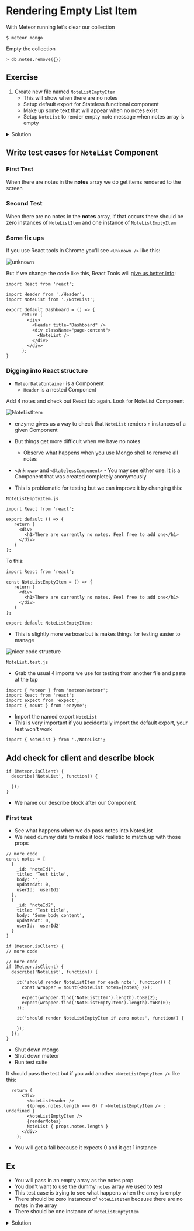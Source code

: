 # Rendering Empty List Item
With Meteor running let's clear our collection

`$ meteor mongo`

Empty the collection

`> db.notes.remove({})`

## Exercise
1. Create new file named `NoteListEmptyItem`
    * This will show when there are no notes
    * Setup default export for Stateless functional component
    * Make up some text that will appear when no notes exist
    * Setup `NoteList` to render empty note message when notes array is empty

<details>
  <summary>Solution</summary>
`NoteListEmptyItem.js`

```
import React from 'react';

export default () => {
   return (
     <div>
       <h1>There are currently no notes. Feel free to add one</h1>
     </div>
   )
};
```

`NoteList.js`

```
import React from 'react';
import { Meteor } from 'meteor/meteor';
import { createContainer } from 'meteor/react-meteor-data';
import PropTypes from 'prop-types';

import { Notes } from './../../api/notes';

import NoteListHeader from './NoteListHeader';
import NoteListItem from './NoteListItem';
import NoteListEmptyItem from './NoteListEmptyItem';

export const NoteList = (props) => {

    const renderNotes = props.notes.map((note) => {
       return <NoteListItem key={note._id} note={note} />;
    });

    return (
      <div>
        <NoteListHeader />
        {(props.notes.length === 0) ? <NoteListEmptyItem /> : undefined }
        {renderNotes}
        NoteList { props.notes.length }
      </div>
    );
};

NoteList.propTypes = {
  notes: PropTypes.array.isRequired
};


export default createContainer(() => {
  Meteor.subscribe('notes');

  return {
     notes: Notes.find().fetch()
  };
}, NoteList );
```

* Test with no notes you should see the `NoteListEmptyItem` Component and when you add a note you should see the notes. Remove the notes using the Mongo shell and they should come back
</details>

## Write test cases for `NoteList` Component
### First Test
When there are notes in the **notes** array we do get items rendered to the screen

### Second Test
When there are no notes in the **notes** array, if that occurs there should be zero instances of `NoteListItem` and one instance of `NoteListEmptyItem`


### Some fix ups
If you use React tools in Chrome you'll see `<Unknown />` like this:

![unknown](https://i.imgur.com/jYmETRV.png)

But if we change the code like this, React Tools will [give us better info](https://i.imgur.com/5g2G5uo.png):

```
import React from 'react';

import Header from './Header';
import NoteList from './NoteList';

export default Dashboard = () => {
      return (
        <div>
          <Header title="Dashboard" />
          <div className="page-content">
            <NoteList />
          </div>
        </div>
      );
}
```

### Digging into React structure
* `MeteorDataContainer` is a Component
    - `Header` is a nested Component

Add 4 notes and check out React tab again. Look for NoteList Component

![NoteListItem](https://i.imgur.com/eIPWLTv.png)

* enzyme gives us a way to check that `NoteList` renders `n` instances of a given Component
* But things get more difficult when we have no notes
    - Observe what happens when you use Mongo shell to remove all notes

* `<Unknown>` and `<StatelessComponent>` - You may see either one. It is a Component that was created completely anonymously
* This is problematic for testing but we can improve it by changing this:

`NoteListEmptyItem.js`

```
import React from 'react';

export default () => {
   return (
     <div>
       <h1>There are currently no notes. Feel free to add one</h1>
     </div>
   )
};
```

To this:

```
import React from 'react';

const NoteListEmptyItem = () => {
   return (
     <div>
       <h1>There are currently no notes. Feel free to add one</h1>
     </div>
   )
};

export default NoteListEmptyItem;
```

* This is slightly more verbose but is makes things for testing easier to manage

![nicer code structure](https://i.imgur.com/jBZxcLo.png)

`NoteList.test.js`

* Grab the usual 4 imports we use for testing from another file and paste at the top

```
import { Meteor } from 'meteor/meteor';
import React from 'react';
import expect from 'expect';
import { mount } from 'enzyme';
```

* Import the named export `NoteList`
* This is very important if you accidentally import the default export, your test won't work

`import { NoteList } from './NoteList';`

## Add check for client and describe block
```
if (Meteor.isClient) {
  describe('NoteList', function() {
      
  });
}
```

* We name our describe block after our Component

### First test
* See what happens when we do pass notes into NotesList
* We need dummy data to make it look realistic to match up with those props

```
// more code
const notes = [
  {
    _id: 'noteId1',
    title: 'Test title',
    body: '',
    updatedAt: 0,
    userId: 'userId1'
  },
  {
    _id: 'noteId2',
    title: 'Test title',
    body: 'Some body content',
    updatedAt: 0,
    userId: 'userId2'
  }
]

if (Meteor.isClient) {
// more code
```

```
// more code
if (Meteor.isClient) {
  describe('NoteList', function() {

    it('should render NoteListItem for each note', function() {
      const wrapper = mount(<NoteList notes={notes} />);

      expect(wrapper.find('NoteListItem').length).toBe(2);
      expect(wrapper.find('NoteListEmptyItem').length).toBe(0);
    });

    it('should render NoteListEmptyItem if zero notes', function() {

    });
  });
}
```

* Shut down mongo
* Shut down meteor
* Run test suite

It should pass the test but if you add another `<NoteListEmptyItem />` like this:

```
  return (
      <div>
        <NoteListHeader />
        {(props.notes.length === 0) ? <NoteListEmptyItem /> : undefined }
        <NoteListEmptyItem />
        {renderNotes}
        NoteList { props.notes.length }
      </div>
    );
```

* You will get a fail because it expects 0 and it got 1 instance

## Ex
* You will pass in an empty array as the notes prop
* You don't want to use the dummy `notes` array we used to test
* This test case is trying to see what happens when the array is empty
* There should be zero instances of `NoteListItem` because there are no notes in the array
* There should be one instance of `NoteListEmptyItem`

<details>
  <summary>Solution</summary>
```
import { Meteor } from 'meteor/meteor';
import React from 'react';
import expect from 'expect';
import { mount } from 'enzyme';

import { NoteList } from './NoteList';

const notes = [
  {
    _id: 'noteId1',
    title: 'Test title',
    body: '',
    updatedAt: 0,
    userId: 'userId1'
  },
  {
    _id: 'noteId2',
    title: 'Test title',
    body: 'Some body content',
    updatedAt: 0,
    userId: 'userId2'
  }
]

if (Meteor.isClient) {
  describe('NoteList', function() {

    it('should render NoteListItem for each note', function() {
      const wrapper = mount(<NoteList notes={notes} />);

      expect(wrapper.find('NoteListItem').length).toBe(2);
      expect(wrapper.find('NoteListEmptyItem').length).toBe(0);
    });

    it('should render NoteListEmptyItem if zero notes', function() {
      const wrapper = mount(<NoteList notes={[]} />);

      expect(wrapper.find('NoteListItem').length).toBe(0);
      expect(wrapper.find('NoteListEmptyItem').length).toBe(1);
    });
  });
}
```
</details>

Test and second NoteList test should pass

`$ git add .`

`$ git commit -m 'Render empty item if no notes`

`$ git push`
